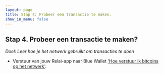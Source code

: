 ```yaml
---
layout: page
title: Stap 4: Probeer een transactie te maken.
show_in_menu: false
---
```


## Stap 4. Probeer een transactie te maken?
*Doel: Leer hoe je het netwerk gebruikt om transacties te doen*

- Verstuur van jouw Relai-app naar Blue Wallet ['Hoe verstuur ik bitcoins op het netwerk'](https://bewijsvanwerk.com/een-transactie-versturen-op-het-netwerk/).
